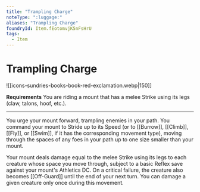 ```yaml
---
title: "Trampling Charge"
noteType: ":luggage:"
aliases: "Trampling Charge"
foundryId: Item.fEotomvjK5nFsHrU
tags:
  - Item
---
```


# Trampling Charge
![[icons-sundries-books-book-red-exclamation.webp|150]]

**Requirements** You are riding a mount that has a melee Strike using its legs (claw, talons, hoof, etc.).

* * *

You urge your mount forward, trampling enemies in your path. You command your mount to Stride up to its Speed (or to [[Burrow]], [[Climb]], [[Fly]], or [[Swim]], if it has the corresponding movement type), moving through the spaces of any foes in your path up to one size smaller than your mount.

Your mount deals damage equal to the melee Strike using its legs to each creature whose space you move through, subject to a basic Reflex save against your mount's Athletics DC. On a critical failure, the creature also becomes [[Off-Guard]] until the end of your next turn. You can damage a given creature only once during this movement.
